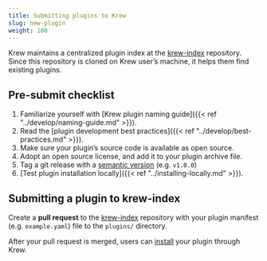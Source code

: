 ```yaml
---
title: Submitting plugins to Krew
slug: new-plugin
weight: 100
---
```


Krew maintains a centralized plugin index at the [krew-index] repository.
Since this repository is cloned on Krew user’s machine, it helps them find
existing plugins.

## Pre-submit checklist

1. Familiarize yourself with [Krew plugin naming guide]({{< ref
   "../develop/naming-guide.md" >}}).
1. Read the [plugin development best practices]({{< ref
   "../develop/best-practices.md" >}}).
1. Make sure your plugin’s source code is available as open source.
1. Adopt an open source license, and add it to your plugin archive file.
1. Tag a git release with a [semantic
   version](https://semver.org) (e.g. `v1.0.0`)
1. [Test plugin installation locally]({{< ref "../installing-locally.md" >}}).

## Submitting a plugin to krew-index

Create a **pull request** to the [krew-index] repository with your plugin
manifest (e.g. `example.yaml`) file to the `plugins/` directory.

After your pull request is merged, users can
[install](../../user-guide/install.md) your plugin through Krew.

[krew-index]: https://sigs.k8s.io/krew-index
